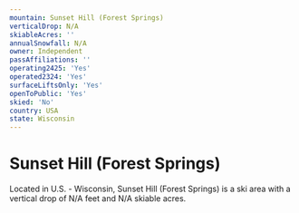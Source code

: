 ```yaml
---
mountain: Sunset Hill (Forest Springs)
verticalDrop: N/A
skiableAcres: ''
annualSnowfall: N/A
owner: Independent
passAffiliations: ''
operating2425: 'Yes'
operated2324: 'Yes'
surfaceLiftsOnly: 'Yes'
openToPublic: 'Yes'
skied: 'No'
country: USA
state: Wisconsin
---
```


# Sunset Hill (Forest Springs)

Located in U.S. - Wisconsin, Sunset Hill (Forest Springs) is a ski area with a vertical drop of N/A feet and N/A skiable acres.
